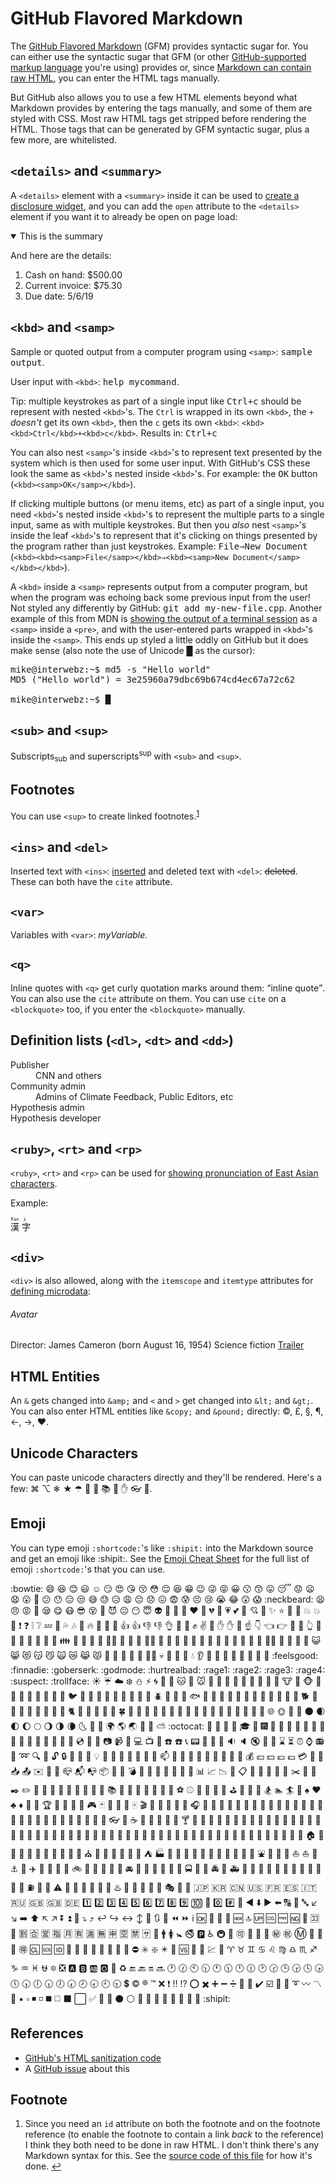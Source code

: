 # GitHub Flavored Markdown

The [GitHub Flavored Markdown](https://github.github.com/gfm/) (GFM) provides syntactic sugar for. You can either use the syntactic sugar that GFM (or other [GitHub-supported markup language](https://github.com/github/markup#markups) you're using) provides or, since [Markdown can contain raw HTML](https://github.github.com/gfm/#raw-html), you can enter the HTML tags manually.

But GitHub also allows you to use a few HTML elements beyond what Markdown provides by entering the tags manually, and some of them are styled with CSS. Most raw HTML tags get stripped before rendering the HTML. Those tags that can be generated by GFM syntactic sugar, plus a few more, are whitelisted.

## `<details>` and `<summary>`

A `<details>` element with a `<summary>` inside it can be used to [create a disclosure widget](https://developer.mozilla.org/en-US/docs/Web/HTML/Element/details), and you can add the `open` attribute to the `<details>` element if you want it to already be open on page load:

<details open>
  <summary>This is the summary</summary>
  <p>And here are the details:</p>
  <ol>
    <li>Cash on hand: $500.00</li>
    <li>Current invoice: $75.30</li>
    <li>Due date: 5/6/19</li>
  </ol>
</details>

## `<kbd>` and `<samp>`

Sample or quoted output from a computer program using `<samp>`: <samp>sample output</samp>.

User input with `<kbd>`: <kbd>help mycommand</kbd>.

Tip: multiple keystrokes as part of a single input like <kbd><kbd>Ctrl</kbd>+<kbd>c</kbd></kbd> should be represent with nested `<kbd>`'s. The <code>Ctrl</code> is wrapped in its own `<kbd>`, the `+` _doesn't_ get its own `<kbd>`, then the `c` gets its own `<kbd>`: `<kbd><kbd>Ctrl</kbd>+<kbd>c</kbd>`. Results in: <kbd><kbd>Ctrl</kbd>+</kbd><kbd>c</kbd>

You can also nest `<samp>`'s inside `<kbd>`'s to represent text presented by the system which is then used for some user input. With GitHub's CSS these look the same as `<kbd>`'s nested inside `<kbd>`'s. For example: the <kbd><samp>OK</samp></kbd> button (`<kbd><samp>OK</samp></kbd>`).

If clicking multiple buttons (or menu items, etc) as part of a single input, you need `<kbd>`'s nested inside `<kbd>`'s to represent the multiple parts to a single input, same as with multiple keystrokes. But then you _also_ nest `<samp>`'s inside the leaf `<kbd>`'s to represent that it's clicking on things presented by the program rather than just keystrokes. Example: <kbd><kbd><samp>File</samp></kbd>⇒<kbd><samp>New Document</samp></kbd></kbd> (`<kbd><kbd><samp>File</samp></kbd>⇒<kbd><samp>New Document</samp></kbd></kbd>`).

A `<kbd>` inside a `<samp>` represents output from a computer program, but when the program was echoing back some previous input from the user! Not styled any differently by GitHub: <samp><kbd>git add my-new-file.cpp</kbd></samp>. Another example of this from MDN is <a href="https://developer.mozilla.org/en-US/docs/Web/HTML/Element/samp">showing the output of a terminal session</a> as a `<samp>` inside a `<pre>`, and with the user-entered parts wrapped in `<kbd>`'s inside the `<samp>`. This ends up styled a little oddly on GitHub but it does make sense (also note the use of Unicode █ as the cursor):

<pre><samp>mike@interwebz:~$ <kbd>md5 -s "Hello world"</kbd>
MD5 ("Hello world") = 3e25960a79dbc69b674cd4ec67a72c62

mike@interwebz:~$ █</samp></pre>

## `<sub>` and `<sup>`

Subscripts<sub>sub</sub> and superscripts<sup>sup</sup> with `<sub>` and `<sup>`.

## Footnotes

You can use `<sup>` to create linked footnotes.<sup id="backToMyFootnote"><a href="#myFootnote">1</a></sup>

## `<ins>` and `<del>`

Inserted text with `<ins>`: <ins>inserted</ins> and deleted text with `<del>`: <del>deleted</del>. These can both have the `cite` attribute.

## `<var>`

Variables with `<var>`: <var>myVariable</var>.

## `<q>`

Inline quotes with `<q>` get curly quotation marks around them: <q>inline quote</q>. You can also use the `cite` attribute on them. You can use `cite` on a `<blockquote>` too, if you enter the `<blockquote>` manually.

## Definition lists (`<dl>`, `<dt>` and `<dd>`)

<dl>
  <dt>Publisher</dt>
  <dd>CNN and others</dd>
  <dt>Community admin</dt>
  <dd>Admins of Climate Feedback, Public Editors, etc</dd>
  <dt>Hypothesis admin</dt>
  <dt>Hypothesis developer</dt>
</dl>

## `<ruby>`, `<rt>` and `<rp>`

`<ruby>`, `<rt>` and `<rp>` can be used for [showing pronunciation of East Asian characters](http://html5doctor.com/ruby-rt-rp-element/).

Example:

<ruby>
  漢 <rp>(</rp><rt>Kan</rt><rp>)</rp>
  字 <rp>(</rp><rt>ji</rt><rp>)</rp>
</ruby>

## `<div>`

`<div>` is also allowed, along with the `itemscope` and `itemtype` attributes for [defining microdata](http://html5doctor.com/microdata/):

<div itemscope itemtype ="http://schema.org/Movie">
  <h6 itemprop="name">Avatar</h6>
  <span>Director: <span itemprop="director">James Cameron</span> (born August 16, 1954)</span>
  <span itemprop="genre">Science fiction</span>
  <a href="https://youtu.be/0AY1XIkX7bY" itemprop="trailer">Trailer</a>
</div>

## HTML Entities

An `&` gets changed into `&amp;` and `<` and `>` get changed into `&lt;` and `&gt;`. You can also enter HTML entities like `&copy;` and `&pound;` directly: &copy;, &pound;, &sect;, &para;, &larr;, &rarr;, &hearts;.

## Unicode Characters

You can paste unicode characters directly and they'll be rendered. Here's a few: ⌘ ⌥ ❄ ★ ☂ 🍔 🤷 📚 🎒 ✋ 👓 🐅.

## Emoji

You can type emoji `:shortcode:`'s like `:shipit:` into the Markdown source and get an emoji like :shipit:. See the [Emoji Cheat Sheet](https://www.webfx.com/tools/emoji-cheat-sheet/) for the full list of emoji `:shortcode:`'s that you can use.

:bowtie: :smile: :laughing: :blush: :smiley: :relaxed: :smirk: :heart_eyes: :kissing_heart: :kissing_closed_eyes: :flushed: :relieved: :satisfied: :grin: :wink: :stuck_out_tongue_winking_eye: :stuck_out_tongue_closed_eyes: :grinning: :kissing: :kissing_smiling_eyes: :stuck_out_tongue: :sleeping: :worried: :frowning: :anguished: :open_mouth: :grimacing: :confused: :hushed: :expressionless: :unamused: :sweat_smile: :sweat: :disappointed_relieved: :weary: :pensive: :disappointed: :confounded: :fearful: :cold_sweat: :persevere: :cry: :sob: :joy: :astonished: :scream: :neckbeard: :tired_face: :angry: :rage: :triumph: :sleepy: :yum: :mask: :sunglasses: :dizzy_face: :imp: :smiling_imp: :neutral_face: :no_mouth: :innocent: :alien: :yellow_heart: :blue_heart: :purple_heart: :heart: :green_heart: :broken_heart: :heartbeat: :heartpulse: :two_hearts: :revolving_hearts: :cupid: :sparkling_heart: :sparkles: :star: :star2: :dizzy: :boom: :collision: :anger: :exclamation: :question: :grey_exclamation: :grey_question: :zzz: :dash: :sweat_drops: :notes: :musical_note: :fire: :hankey: :poop: :shit: :+1: :thumbsup: :-1: :thumbsdown: :ok_hand: :punch: :facepunch: :fist: :v: :wave: :hand: :raised_hand: :open_hands: :point_up: :point_down: :point_left: :point_right: :raised_hands: :pray: :point_up_2: :clap: :muscle: :metal: :fu: :runner: :running: :couple: :family: :two_men_holding_hands: :two_women_holding_hands: :dancer: :dancers: :ok_woman: :no_good: :information_desk_person: :raising_hand: :bride_with_veil: :bow: :couple_with_heart: :massage: :haircut: :nail_care: :boy: :girl: :woman: :man: :baby: :older_woman: :older_man: :man_with_gua_pi_mao: :man_with_turban: :construction_worker: :cop: :angel: :princess: :smiley_cat: :smile_cat: :heart_eyes_cat: :kissing_cat: :smirk_cat: :scream_cat: :crying_cat_face: :joy_cat: :pouting_cat: :japanese_ogre: :japanese_goblin: :see_no_evil: :hear_no_evil: :speak_no_evil: :guardsman: :skull: :feet: :lips: :kiss: :droplet: :ear: :eyes: :nose: :tongue: :love_letter: :bust_in_silhouette: :busts_in_silhouette: :speech_balloon: :thought_balloon: :feelsgood: :finnadie: :goberserk: :godmode: :hurtrealbad: :rage1: :rage2: :rage3: :rage4: :suspect: :trollface: :sunny: :umbrella: :cloud: :snowflake: :snowman: :zap: :cyclone: :foggy: :ocean: :cat: :dog: :mouse: :hamster: :rabbit: :wolf: :frog: :tiger: :koala: :bear: :pig: :pig_nose: :cow: :boar: :monkey_face: :monkey: :horse: :racehorse: :camel: :sheep: :elephant: :panda_face: :snake: :bird: :baby_chick: :hatched_chick: :hatching_chick: :chicken: :penguin: :turtle: :bug: :honeybee: :ant: :beetle: :snail: :octopus: :tropical_fish: :fish: :whale: :whale2: :dolphin: :cow2: :ram: :rat: :water_buffalo: :tiger2: :rabbit2: :dragon: :goat: :rooster: :dog2: :pig2: :mouse2: :ox: :dragon_face: :blowfish: :crocodile: :dromedary_camel: :leopard: :cat2: :poodle: :paw_prints: :bouquet: :cherry_blossom: :tulip: :four_leaf_clover: :rose: :sunflower: :hibiscus: :maple_leaf: :leaves: :fallen_leaf: :herb: :mushroom: :cactus: :palm_tree: :evergreen_tree: :deciduous_tree: :chestnut: :seedling: :blossom: :ear_of_rice: :shell: :globe_with_meridians: :sun_with_face: :full_moon_with_face: :new_moon_with_face: :new_moon: :waxing_crescent_moon: :first_quarter_moon: :waxing_gibbous_moon: :full_moon: :waning_gibbous_moon: :last_quarter_moon: :waning_crescent_moon: :last_quarter_moon_with_face: :first_quarter_moon_with_face: :crescent_moon: :earth_africa: :earth_americas: :earth_asia: :volcano: :milky_way: :partly_sunny: :octocat: :bamboo: :gift_heart: :dolls: :school_satchel: :mortar_board: :flags: :fireworks: :sparkler: :wind_chime: :rice_scene: :jack_o_lantern: :ghost: :santa: :christmas_tree: :gift: :bell: :no_bell: :tanabata_tree: :tada: :confetti_ball: :balloon: :crystal_ball: :cd: :dvd: :floppy_disk: :camera: :video_camera: :movie_camera: :computer: :tv: :iphone: :phone: :telephone: :telephone_receiver: :pager: :fax: :minidisc: :vhs: :sound: :speaker: :mute: :loudspeaker: :mega: :hourglass: :hourglass_flowing_sand: :alarm_clock: :watch: :radio: :satellite: :loop: :mag: :mag_right: :unlock: :lock: :lock_with_ink_pen: :closed_lock_with_key: :key: :bulb: :flashlight: :high_brightness: :low_brightness: :electric_plug: :battery: :calling: :email: :mailbox: :postbox: :bath: :bathtub: :shower: :toilet: :wrench: :nut_and_bolt: :hammer: :seat: :moneybag: :yen: :dollar: :pound: :euro: :credit_card: :money_with_wings: :e-mail: :inbox_tray: :outbox_tray: :envelope: :incoming_envelope: :postal_horn: :mailbox_closed: :mailbox_with_mail: :mailbox_with_no_mail: :package: :door: :smoking: :bomb: :gun: :hocho: :pill: :syringe: :page_facing_up: :page_with_curl: :bookmark_tabs: :bar_chart: :chart_with_upwards_trend: :chart_with_downwards_trend: :scroll: :clipboard: :calendar: :date: :card_index: :file_folder: :open_file_folder: :scissors: :pushpin: :paperclip: :black_nib: :pencil2: :straight_ruler: :triangular_ruler: :closed_book: :green_book: :blue_book: :orange_book: :notebook: :notebook_with_decorative_cover: :ledger: :books: :bookmark: :name_badge: :microscope: :telescope: :newspaper: :football: :basketball: :soccer: :baseball: :tennis: :8ball: :rugby_football: :bowling: :golf: :mountain_bicyclist: :bicyclist: :horse_racing: :snowboarder: :swimmer: :surfer: :ski: :spades: :hearts: :clubs: :diamonds: :gem: :ring: :trophy: :musical_score: :musical_keyboard: :violin: :space_invader: :video_game: :black_joker: :flower_playing_cards: :game_die: :dart: :mahjong: :clapper: :memo: :pencil: :book: :art: :microphone: :headphones: :trumpet: :saxophone: :guitar: :shoe: :sandal: :high_heel: :lipstick: :boot: :shirt: :tshirt: :necktie: :womans_clothes: :dress: :running_shirt_with_sash: :jeans: :kimono: :bikini: :ribbon: :tophat: :crown: :womans_hat: :mans_shoe: :closed_umbrella: :briefcase: :handbag: :pouch: :purse: :eyeglasses: :fishing_pole_and_fish: :coffee: :tea: :sake: :baby_bottle: :beer: :beers: :cocktail: :tropical_drink: :wine_glass: :fork_and_knife: :pizza: :hamburger: :fries: :poultry_leg: :meat_on_bone: :spaghetti: :curry: :fried_shrimp: :bento: :sushi: :fish_cake: :rice_ball: :rice_cracker: :rice: :ramen: :stew: :oden: :dango: :egg: :bread: :doughnut: :custard: :icecream: :ice_cream: :shaved_ice: :birthday: :cake: :cookie: :chocolate_bar: :candy: :lollipop: :honey_pot: :apple: :green_apple: :tangerine: :lemon: :cherries: :grapes: :watermelon: :strawberry: :peach: :melon: :banana: :pear: :pineapple: :sweet_potato: :eggplant: :tomato: :corn: :house: :house_with_garden: :school: :office: :post_office: :hospital: :bank: :convenience_store: :love_hotel: :hotel: :wedding: :church: :department_store: :european_post_office: :city_sunrise: :city_sunset: :japanese_castle: :european_castle: :tent: :factory: :tokyo_tower: :japan: :mount_fuji: :sunrise_over_mountains: :sunrise: :stars: :statue_of_liberty: :bridge_at_night: :carousel_horse: :rainbow: :ferris_wheel: :fountain: :roller_coaster: :ship: :speedboat: :boat: :sailboat: :rowboat: :anchor: :rocket: :airplane: :helicopter: :steam_locomotive: :tram: :mountain_railway: :bike: :aerial_tramway: :suspension_railway: :mountain_cableway: :tractor: :blue_car: :oncoming_automobile: :car: :red_car: :taxi: :oncoming_taxi: :articulated_lorry: :bus: :oncoming_bus: :rotating_light: :police_car: :oncoming_police_car: :fire_engine: :ambulance: :minibus: :truck: :train: :station: :train2: :bullettrain_front: :bullettrain_side: :light_rail: :monorail: :railway_car: :trolleybus: :ticket: :fuelpump: :vertical_traffic_light: :traffic_light: :warning: :construction: :beginner: :atm: :slot_machine: :busstop: :barber: :hotsprings: :checkered_flag: :crossed_flags: :izakaya_lantern: :moyai: :circus_tent: :performing_arts: :round_pushpin: :triangular_flag_on_post: :jp: :kr: :cn: :us: :fr: :es: :it: :ru: :gb: :uk: :de: :one: :two: :three: :four: :five: :six: :seven: :eight: :nine: :keycap_ten: :1234: :zero: :hash: :symbols: :arrow_backward: :arrow_down: :arrow_forward: :arrow_left: :capital_abcd: :abcd: :abc: :arrow_lower_left: :arrow_lower_right: :arrow_right: :arrow_up: :arrow_upper_left: :arrow_upper_right: :arrow_double_down: :arrow_double_up: :arrow_down_small: :arrow_heading_down: :arrow_heading_up: :leftwards_arrow_with_hook: :arrow_right_hook: :left_right_arrow: :arrow_up_down: :arrow_up_small: :arrows_clockwise: :arrows_counterclockwise: :rewind: :fast_forward: :information_source: :ok: :twisted_rightwards_arrows: :repeat: :repeat_one: :new: :top: :up: :cool: :free: :ng: :cinema: :koko: :signal_strength: :u5272: :u5408: :u55b6: :u6307: :u6708: :u6709: :u6e80: :u7121: :u7533: :u7a7a: :u7981: :sa: :restroom: :mens: :womens: :baby_symbol: :no_smoking: :parking: :wheelchair: :metro: :baggage_claim: :accept: :wc: :potable_water: :put_litter_in_its_place: :secret: :congratulations: :m: :passport_control: :left_luggage: :customs: :ideograph_advantage: :cl: :sos: :id: :no_entry_sign: :underage: :no_mobile_phones: :do_not_litter: :non-potable_water: :no_bicycles: :no_pedestrians: :children_crossing: :no_entry: :eight_spoked_asterisk: :sparkle: :eight_pointed_black_star: :heart_decoration: :vs: :vibration_mode: :mobile_phone_off: :chart: :currency_exchange: :aries: :taurus: :gemini: :cancer: :leo: :virgo: :libra: :scorpius: :sagittarius: :capricorn: :aquarius: :pisces: :ophiuchus: :six_pointed_star: :negative_squared_cross_mark: :a: :b: :ab: :o2: :diamond_shape_with_a_dot_inside: :recycle: :end: :back: :on: :soon: :clock1: :clock130: :clock10: :clock1030: :clock11: :clock1130: :clock12: :clock1230: :clock2: :clock230: :clock3: :clock330: :clock4: :clock430: :clock5: :clock530: :clock6: :clock630: :clock7: :clock730: :clock8: :clock830: :clock9: :clock930: :heavy_dollar_sign: :copyright: :registered: :tm: :x: :heavy_exclamation_mark: :bangbang: :interrobang: :o: :heavy_multiplication_x: :heavy_plus_sign: :heavy_minus_sign: :heavy_division_sign: :white_flower: :100: :heavy_check_mark: :ballot_box_with_check: :radio_button: :link: :curly_loop: :wavy_dash: :part_alternation_mark: :trident: :black_small_square: :white_small_square: :black_medium_small_square: :white_medium_small_square: :black_medium_square: :white_medium_square: :black_large_square: :white_large_square: :white_check_mark: :black_square_button: :white_square_button: :black_circle: :white_circle: :red_circle: :large_blue_circle: :large_blue_diamond: :large_orange_diamond: :small_blue_diamond: :small_orange_diamond: :small_red_triangle: :small_red_triangle_down: :shipit:

## References

- [GitHub's HTML sanitization code](https://github.com/jch/html-pipeline/blob/master/lib/html/pipeline/sanitization_filter.rb#L44-L106)
- A [GitHub issue](https://github.com/github/markup/issues/245) about this

## Footnote

<ol>
  <li id="myFootnote">
    <p>
      Since you need an <code>id</code> attribute on both the footnote and on the footnote reference (to enable the footnote to contain a link <em>back</em> to the reference) I think they both need to be done in raw HTML. I don't think there's any Markdown syntax for this. See the <a href="https://gist.githubusercontent.com/seanh/13a93686bf4c2cb16e658b3cf96807f2/raw/04f35dd73445897827592a155c193976bfb756b8/Testing.markdown">source code of this file</a> for how it's done.
      <a href="#backToMyFootnote" title="Jump back to footnote 1 in the text.">↩︎</a>    
    </p>
  </li>
</ol>

